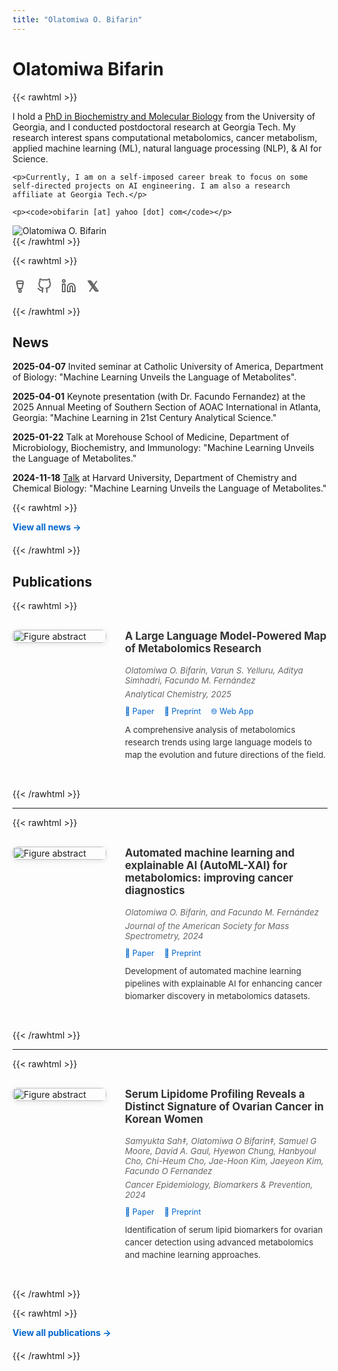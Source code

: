 ```yaml
---
title: "Olatomiwa O. Bifarin"
---
```


# Olatomiwa Bifarin

{{< rawhtml >}}
<div class="profile-container">
  <div class="profile-text">
    <p>I hold a <a href="https://openscholar.uga.edu/record/4684?ln=en&v=pdf" target="_blank">PhD in Biochemistry and Molecular Biology</a> from the University of Georgia, and I conducted postdoctoral research at Georgia Tech. My research interest spans computational metabolomics, cancer metabolism, applied machine learning (ML), natural language processing (NLP), & AI for Science.</p>
    
    <p>Currently, I am on a self-imposed career break to focus on some self-directed projects on AI engineering. I am also a research affiliate at Georgia Tech.</p>
    
    <p><code>obifarin [at] yahoo [dot] com</code></p>
  </div>
  
  <div class="profile-image">
    <img src="/images/profile.jpg" alt="Olatomiwa O. Bifarin" />
  </div>
</div>
{{< /rawhtml >}}

{{< rawhtml >}}
<div style="margin: 20px 0; display: flex; gap: 15px; align-items: center;">
  <a href="https://scholar.google.com/citations?user=rx9OI0MAAAAJ&hl=en" target="_blank" rel="noopener" style="text-decoration: none; color: #666;">
    <svg width="24" height="24" viewBox="0 0 24 24" fill="none" stroke="currentColor" stroke-width="2" stroke-linecap="round" stroke-linejoin="round">
      <path d="M7 8h10l-2 8H9l-2-8z"/>
      <circle cx="12" cy="20" r="2"/>
      <path d="M7 8V6a2 2 0 0 1 2-2h6a2 2 0 0 1 2 2v2"/>
    </svg>
  </a>
  <a href="https://github.com/obifarin" target="_blank" rel="noopener" style="text-decoration: none; color: #666;">
    <svg width="24" height="24" viewBox="0 0 24 24" fill="none" stroke="currentColor" stroke-width="2" stroke-linecap="round" stroke-linejoin="round">
      <path d="M9 19c-5 1.5-5-2.5-7-3m14 6v-3.87a3.37 3.37 0 0 0-.94-2.61c3.14-.35 6.44-1.54 6.44-7A5.44 5.44 0 0 0 20 4.77 5.07 5.07 0 0 0 19.91 1S18.73.65 16 2.48a13.38 13.38 0 0 0-7 0C6.27.65 5.09 1 5.09 1A5.07 5.07 0 0 0 5 4.77a5.44 5.44 0 0 0-1.5 3.78c0 5.42 3.3 6.61 6.44 7A3.37 3.37 0 0 0 9 18.13V22"/>
    </svg>
  </a>
  <a href="https://www.linkedin.com/in/obifarin/" target="_blank" rel="noopener" style="text-decoration: none; color: #666;">
    <svg width="24" height="24" viewBox="0 0 24 24" fill="none" stroke="currentColor" stroke-width="2" stroke-linecap="round" stroke-linejoin="round">
      <path d="M16 8a6 6 0 0 1 6 6v7h-4v-7a2 2 0 0 0-2-2 2 2 0 0 0-2 2v7h-4v-7a6 6 0 0 1 6-6z"/>
      <rect x="2" y="9" width="4" height="12"/>
      <circle cx="4" cy="4" r="2"/>
    </svg>
  </a>
  <a href="https://x.com/BifarinTheFifth" target="_blank" rel="noopener" style="text-decoration: none; color: #666;">
    <svg width="24" height="24" viewBox="0 0 24 24" fill="none" stroke="currentColor" stroke-width="2" stroke-linecap="round" stroke-linejoin="round">
      <path d="M4 4l11.733 16h4.267l-11.733 -16z"/>
      <path d="M6.5 4.5l11 16"/>
      <path d="M6.5 20.5l11 -16"/>
    </svg>
  </a>
</div>
{{< /rawhtml >}}

## News

**2025-04-07** Invited seminar at Catholic University of America, Department of Biology: "Machine Learning Unveils the Language of Metabolites".

**2025-04-01** Keynote presentation (with Dr. Facundo Fernandez) at the 2025 Annual Meeting of Southern Section of AOAC International in Atlanta, Georgia: "Machine Learning in 21st Century Analytical Science."

**2025-01-22** Talk at Morehouse School of Medicine, Department of Microbiology, Biochemistry, and Immunology: "Machine Learning Unveils the Language of Metabolites."

**2024-11-18** [Talk](https://www.chemistry.harvard.edu/event/olatomiwa-o-bifarin-postdoctoral-fellow-georgia-institute-technology) at Harvard University, Department of Chemistry and Chemical Biology: "Machine Learning Unveils the Language of Metabolites."

{{< rawhtml >}}
<div style="margin-bottom: 20px;">
<strong><a href="/news/" style="color: #0066cc; text-decoration: none;">View all news →</a></strong>
</div>
{{< /rawhtml >}}

## Publications

{{< rawhtml >}}
<div style="display: flex; gap: 30px; margin: 30px 0; align-items: flex-start;">
  <div style="flex-shrink: 0; width: 150px;">
    <img src="/images/metamap.png" alt="Figure abstract" style="width: 100%; border-radius: 8px; box-shadow: 0 2px 8px rgba(0,0,0,0.1);" />
  </div>
  <div style="flex: 1;">
    <h3 style="margin-top: 0; color: #333; font-size: 1.2em;">A Large Language Model-Powered Map of Metabolomics Research</h3>
    <p style="color: #666; margin: 6px 0; font-style: italic; font-size: 0.95em;">Olatomiwa O. Bifarin, Varun S. Yelluru, Aditya Simhadri, Facundo M. Fernández</p>
    <p style="color: #666; margin: 6px 0; font-style: italic; font-size: 0.95em;">Analytical Chemistry, 2025</p>
    <div style="margin: 10px 0;">
      <a href="https://pubs.acs.org/doi/10.1021/acs.analchem.5c01672" target="_blank" rel="noopener" style="color: #0066cc; text-decoration: none; margin-right: 12px; font-size: 0.9em;">📄 Paper</a>
      <a href="https://www.biorxiv.org/content/10.1101/2025.03.18.643696v1" target="_blank" rel="noopener" style="color: #0066cc; text-decoration: none; margin-right: 12px; font-size: 0.9em;">📝 Preprint</a>
      <a href="https://metascape.streamlit.app/" target="_blank" rel="noopener" style="color: #0066cc; text-decoration: none; font-size: 0.9em;">🌐 Web App</a>
    </div>
    <p style="color: #333; line-height: 1.5; margin-top: 12px; font-size: 0.95em;">A comprehensive analysis of metabolomics research trends using large language models to map the evolution and future directions of the field.</p>
  </div>
</div>
{{< /rawhtml >}}

---

{{< rawhtml >}}
<div style="display: flex; gap: 30px; margin: 30px 0; align-items: flex-start;">
  <div style="flex-shrink: 0; width: 150px;">
    <img src="/images/automl-xai.jpg" alt="Figure abstract" style="width: 100%; border-radius: 8px; box-shadow: 0 2px 8px rgba(0,0,0,0.1);" />
  </div>
  <div style="flex: 1;">
    <h3 style="margin-top: 0; color: #333; font-size: 1.2em;">Automated machine learning and explainable AI (AutoML-XAI) for metabolomics: improving cancer diagnostics</h3>
    <p style="color: #666; margin: 6px 0; font-style: italic; font-size: 0.95em;">Olatomiwa O. Bifarin, and Facundo M. Fernández</p>
    <p style="color: #666; margin: 6px 0; font-style: italic; font-size: 0.95em;">Journal of the American Society for Mass Spectrometry, 2024</p>
    <div style="margin: 10px 0;">
      <a href="https://pubs.acs.org/doi/10.1021/jasms.3c00403" target="_blank" rel="noopener" style="color: #0066cc; text-decoration: none; margin-right: 12px; font-size: 0.9em;">📄 Paper</a>
      <a href="https://www.biorxiv.org/content/10.1101/2023.10.26.564244v1.abstract" target="_blank" rel="noopener" style="color: #0066cc; text-decoration: none; font-size: 0.9em;">📝 Preprint</a>
    </div>
    <p style="color: #333; line-height: 1.5; margin-top: 12px; font-size: 0.95em;">Development of automated machine learning pipelines with explainable AI for enhancing cancer biomarker discovery in metabolomics datasets.</p>
  </div>
</div>
{{< /rawhtml >}}

---

{{< rawhtml >}}
<div style="display: flex; gap: 30px; margin: 30px 0; align-items: flex-start;">
  <div style="flex-shrink: 0; width: 150px;">
    <img src="/images/OC-korea.png" alt="Figure abstract" style="width: 100%; border-radius: 8px; box-shadow: 0 2px 8px rgba(0,0,0,0.1);" />
  </div>
  <div style="flex: 1;">
    <h3 style="margin-top: 0; color: #333; font-size: 1.2em;">Serum Lipidome Profiling Reveals a Distinct Signature of Ovarian Cancer in Korean Women</h3>
    <p style="color: #666; margin: 6px 0; font-style: italic; font-size: 0.95em;">Samyukta Sah‡, Olatomiwa O Bifarin‡, Samuel G Moore, David A. Gaul, Hyewon Chung, Hanbyoul Cho, Chi-Heum Cho, Jae-Hoon Kim, Jaeyeon Kim, Facundo O Fernandez</p>
    <p style="color: #666; margin: 6px 0; font-style: italic; font-size: 0.95em;">Cancer Epidemiology, Biomarkers & Prevention, 2024</p>
    <div style="margin: 10px 0;">
      <a href="https://aacrjournals.org/cebp/article/33/5/681/743231/Serum-Lipidome-Profiling-Reveals-a-Distinct" target="_blank" rel="noopener" style="color: #0066cc; text-decoration: none; margin-right: 12px; font-size: 0.9em;">📄 Paper</a>
      <a href="https://www.biorxiv.org/content/10.1101/2023.10.05.560751v1" target="_blank" rel="noopener" style="color: #0066cc; text-decoration: none; font-size: 0.9em;">📝 Preprint</a>
    </div>
    <p style="color: #333; line-height: 1.5; margin-top: 12px; font-size: 0.95em;">Identification of serum lipid biomarkers for ovarian cancer detection using advanced metabolomics and machine learning approaches.</p>
  </div>
</div>
{{< /rawhtml >}}

{{< rawhtml >}}
<div style="margin-bottom: 20px;">
<strong><a href="/publications/" style="color: #0066cc; text-decoration: none;">View all publications →</a></strong>
</div>
{{< /rawhtml >}}

